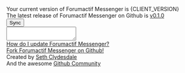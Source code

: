<div id="FAM-github-page" class="FAM-content-block">
  <div id="FAM-version-data" class="FAM-center">
    <div class="FAM-row">Your current version of Forumactif Messenger is <span id="FAM-version">{CLIENT_VERSION}</span><div>
    <div class="FAM-row">The latest release of Forumactif Messenger on Github is <a href="https://github.com/SethClydesdale/forumactif-messenger/releases/tag/v0.1.0"><span id="FAM-version-github">v0.1.0</span></a></div>
    <div id="FAM-version-status" class="FAM-row"><i class="fa fa-circle-o-notch fa-spin fa-2x fa-fw"></i></div>
  </div>

  <div id="FAM-version-sync">
    <div class="FAM-row"><button id="FAM-update" class="FAM-button" onclick="FAM.update()"><i class="fa fa-refresh"></i> Sync</button></div>
    <div class="FAM-row"><textarea id="FAM-update-code" onclick="this.select()" readonly></textarea></div>
    <div class="FAM-row FAM-center"><a href="https://github.com/SethClydesdale/forumactif-messenger/wiki/Updating"><i class="fa fa-question-circle"></i> How do I update Forumactif Messenger?</a></div>
  </div>

  <div id="FAM-creator-info">
    <div class="FAM-row"><a href="https://github.com/SethClydesdale/forumactif-messenger"><i class="fa fa-github"></i> Fork Forumactif Messenger on Github!</a></div>
    <div class="FAM-row">Created by <a href="https://github.com/SethClydesdale">Seth Clydesdale</a></div>
    <div class="FAM-row">And the awesome <a href="https://github.com/SethClydesdale/forumactif-messenger/graphs/contributors">Github Community</a></div>
  </div>
</div>

